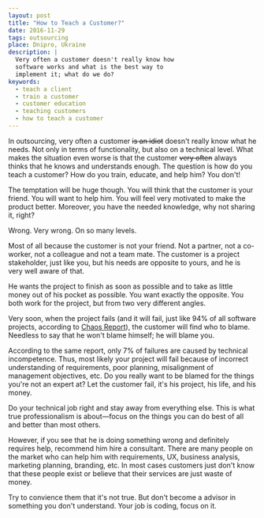```yaml
---
layout: post
title: "How to Teach a Customer?"
date: 2016-11-29
tags: outsourcing
place: Dnipro, Ukraine
description: |
  Very often a customer doesn't really know how
  software works and what is the best way to
  implement it; what do we do?
keywords:
  - teach a client
  - train a customer
  - customer education
  - teaching customers
  - how to teach a customer
---
```


In outsourcing, very often a customer <del>is an idiot</del> doesn't
really know what he needs. Not only in terms of functionality, but also
on a technical level. What makes the situation even worse is that the
customer <del>very often</del> always thinks that he knows
and understands enough. The question is how do you teach a customer? How
do you train, educate, and help him? You don't!

<!--more-->

The temptation will be huge though. You will think that the customer is your
friend. You will want to help him. You will feel very motivated to
make the product better. Moreover, you have the needed knowledge,
why not sharing it, right?

Wrong. Very wrong. On so many levels.

Most of all because the customer is not your friend. Not a partner, not a co-worker,
not a colleague and not a team mate. The customer is a project stakeholder,
just like you, but his needs are opposite to yours, and he is very well aware
of that.

He wants the project to finish as soon as possible and to take as little
money out of his pocket as possible. You want exactly the opposite. You
both work for the project, but from two very different angles.

Very soon, when the project fails (and it will fail, just like 94% of all
software projects, according to
[Chaos Report](https://www.projectsmart.co.uk/white-papers/chaos-report.pdf)),
the customer will find who to blame. Needless to say that
he won't blame himself; he will blame you.

According to the same report, only 7% of failures are caused by technical incompetence. Thus,
most likely your project will fail because of incorrect understanding of
requirements, poor planning, misalignment of management objectives, etc. Do you really want to
be blamed for the things you're not an expert at? Let the customer
fail, it's his project, his life, and his money.

Do your technical job right and stay away from everything else. This
is what true professionalism is about&mdash;focus on the things you can do
best of all and better than most others.

However, if you see that he is doing something wrong and definitely
requires help, recommend him hire a consultant. There are many people
on the market who can help him with requirements, UX, business analysis,
marketing planning, branding, etc. In most cases customers just
don't know that these people exist or believe that their services
are just waste of money.

Try to convience them that it's not true. But don't become a advisor
in something you don't understand. Your job is coding, focus on it.

